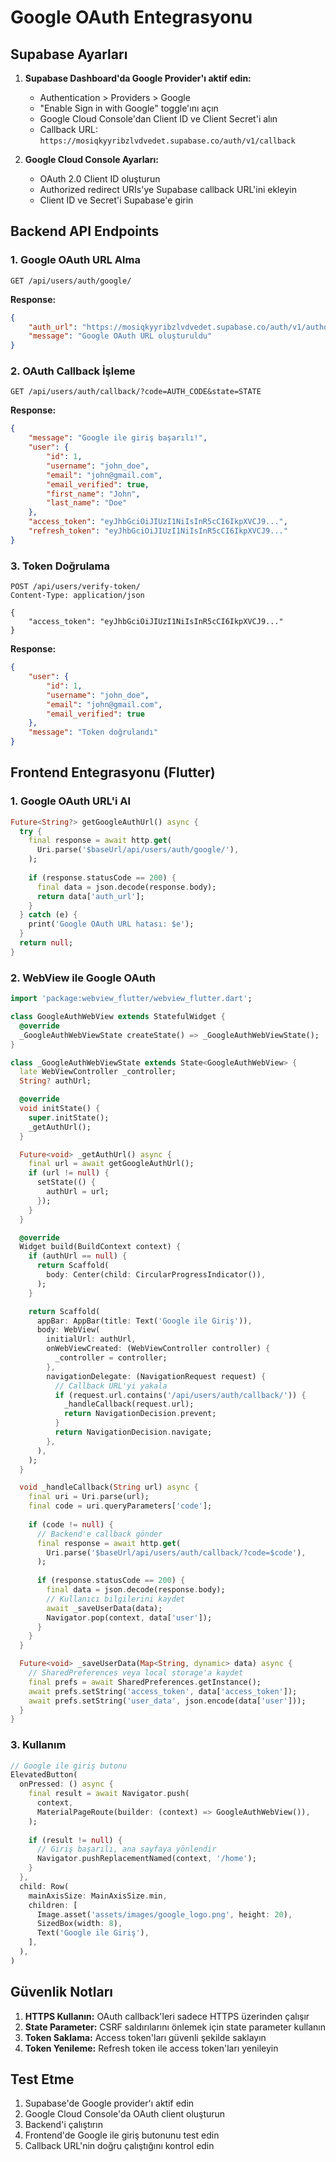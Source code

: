 # Google OAuth Entegrasyonu

## Supabase Ayarları

1. **Supabase Dashboard'da Google Provider'ı aktif edin:**
   - Authentication > Providers > Google
   - "Enable Sign in with Google" toggle'ını açın
   - Google Cloud Console'dan Client ID ve Client Secret'i alın
   - Callback URL: `https://mosiqkyyribzlvdvedet.supabase.co/auth/v1/callback`

2. **Google Cloud Console Ayarları:**
   - OAuth 2.0 Client ID oluşturun
   - Authorized redirect URIs'ye Supabase callback URL'ini ekleyin
   - Client ID ve Secret'i Supabase'e girin

## Backend API Endpoints

### 1. Google OAuth URL Alma
```http
GET /api/users/auth/google/
```

**Response:**
```json
{
    "auth_url": "https://mosiqkyyribzlvdvedet.supabase.co/auth/v1/authorize?provider=google&redirect_to=...",
    "message": "Google OAuth URL oluşturuldu"
}
```

### 2. OAuth Callback İşleme
```http
GET /api/users/auth/callback/?code=AUTH_CODE&state=STATE
```

**Response:**
```json
{
    "message": "Google ile giriş başarılı!",
    "user": {
        "id": 1,
        "username": "john_doe",
        "email": "john@gmail.com",
        "email_verified": true,
        "first_name": "John",
        "last_name": "Doe"
    },
    "access_token": "eyJhbGciOiJIUzI1NiIsInR5cCI6IkpXVCJ9...",
    "refresh_token": "eyJhbGciOiJIUzI1NiIsInR5cCI6IkpXVCJ9..."
}
```

### 3. Token Doğrulama
```http
POST /api/users/verify-token/
Content-Type: application/json

{
    "access_token": "eyJhbGciOiJIUzI1NiIsInR5cCI6IkpXVCJ9..."
}
```

**Response:**
```json
{
    "user": {
        "id": 1,
        "username": "john_doe",
        "email": "john@gmail.com",
        "email_verified": true
    },
    "message": "Token doğrulandı"
}
```

## Frontend Entegrasyonu (Flutter)

### 1. Google OAuth URL'i Al
```dart
Future<String?> getGoogleAuthUrl() async {
  try {
    final response = await http.get(
      Uri.parse('$baseUrl/api/users/auth/google/'),
    );
    
    if (response.statusCode == 200) {
      final data = json.decode(response.body);
      return data['auth_url'];
    }
  } catch (e) {
    print('Google OAuth URL hatası: $e');
  }
  return null;
}
```

### 2. WebView ile Google OAuth
```dart
import 'package:webview_flutter/webview_flutter.dart';

class GoogleAuthWebView extends StatefulWidget {
  @override
  _GoogleAuthWebViewState createState() => _GoogleAuthWebViewState();
}

class _GoogleAuthWebViewState extends State<GoogleAuthWebView> {
  late WebViewController _controller;
  String? authUrl;

  @override
  void initState() {
    super.initState();
    _getAuthUrl();
  }

  Future<void> _getAuthUrl() async {
    final url = await getGoogleAuthUrl();
    if (url != null) {
      setState(() {
        authUrl = url;
      });
    }
  }

  @override
  Widget build(BuildContext context) {
    if (authUrl == null) {
      return Scaffold(
        body: Center(child: CircularProgressIndicator()),
      );
    }

    return Scaffold(
      appBar: AppBar(title: Text('Google ile Giriş')),
      body: WebView(
        initialUrl: authUrl,
        onWebViewCreated: (WebViewController controller) {
          _controller = controller;
        },
        navigationDelegate: (NavigationRequest request) {
          // Callback URL'yi yakala
          if (request.url.contains('/api/users/auth/callback/')) {
            _handleCallback(request.url);
            return NavigationDecision.prevent;
          }
          return NavigationDecision.navigate;
        },
      ),
    );
  }

  void _handleCallback(String url) async {
    final uri = Uri.parse(url);
    final code = uri.queryParameters['code'];
    
    if (code != null) {
      // Backend'e callback gönder
      final response = await http.get(
        Uri.parse('$baseUrl/api/users/auth/callback/?code=$code'),
      );
      
      if (response.statusCode == 200) {
        final data = json.decode(response.body);
        // Kullanıcı bilgilerini kaydet
        await _saveUserData(data);
        Navigator.pop(context, data['user']);
      }
    }
  }

  Future<void> _saveUserData(Map<String, dynamic> data) async {
    // SharedPreferences veya local storage'a kaydet
    final prefs = await SharedPreferences.getInstance();
    await prefs.setString('access_token', data['access_token']);
    await prefs.setString('user_data', json.encode(data['user']));
  }
}
```

### 3. Kullanım
```dart
// Google ile giriş butonu
ElevatedButton(
  onPressed: () async {
    final result = await Navigator.push(
      context,
      MaterialPageRoute(builder: (context) => GoogleAuthWebView()),
    );
    
    if (result != null) {
      // Giriş başarılı, ana sayfaya yönlendir
      Navigator.pushReplacementNamed(context, '/home');
    }
  },
  child: Row(
    mainAxisSize: MainAxisSize.min,
    children: [
      Image.asset('assets/images/google_logo.png', height: 20),
      SizedBox(width: 8),
      Text('Google ile Giriş'),
    ],
  ),
)
```

## Güvenlik Notları

1. **HTTPS Kullanın:** OAuth callback'leri sadece HTTPS üzerinden çalışır
2. **State Parameter:** CSRF saldırılarını önlemek için state parameter kullanın
3. **Token Saklama:** Access token'ları güvenli şekilde saklayın
4. **Token Yenileme:** Refresh token ile access token'ları yenileyin

## Test Etme

1. Supabase'de Google provider'ı aktif edin
2. Google Cloud Console'da OAuth client oluşturun
3. Backend'i çalıştırın
4. Frontend'de Google ile giriş butonunu test edin
5. Callback URL'nin doğru çalıştığını kontrol edin
